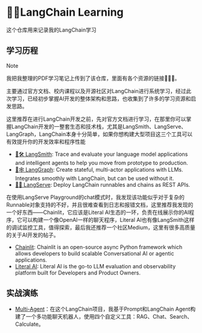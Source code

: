 # 🦜️🔗LangChain Learning

这个仓库用来记录我的LangChain学习

## 学习历程

> [!NOTE]  
> 我把我整理的PDF学习笔记上传到了该仓库，里面有各个资源的链接🥰🥰🥰。

主要通过官方文档、校内课程以及开源社区对LangChain进行系统学习，经过此次学习，已经初步掌握AI开发的整体架构和思路，也收集到了许多的学习资源和启发思路。

这里推荐在进行LangChain开发之前，先对官方文档进行学习，在那里你可以掌握LangChain开发的一整套生态和技术栈，尤其是LangSmith、LangServe、LangGraph，LangChain本身十分简单，如果你想构建大型项目这三个工具可以有效提升你的开发效率和程序性能

- [🦜🛠️ LangSmith](https://docs.smith.langchain.com/): Trace and evaluate your language model applications and intelligent agents to help you move from prototype to production.
- [🦜🕸️ LangGraph](https://langchain-ai.github.io/langgraph/): Create stateful, multi-actor applications with LLMs. Integrates smoothly with LangChain, but can be used without it.
- [🦜🏓 LangServe](https://python.langchain.com/docs/langserve): Deploy LangChain runnables and chains as REST APIs.

在使用LangServe Playground的chat模式时，我发现该功能似乎对于复杂的Runnable对象支持的不好，并且很难查看到日志和报错文档，这里推荐我发现的一个好东西——Chainlit，它应该是Literal AI生态的一环，负责在线展示你的AI程序，它可以构建一个像OpenAI一样的聊天程序，Literal AI也有像LangSmith这样的调试监控工具，值得探索，最后我还推荐一个社区Medium，这里有很多高质量的关于AI开发的帖子。

- [Chainlit](https://docs.chainlit.io): Chainlit is an open-source async Python framework which allows developers to build scalable Conversational AI or agentic applications.
- [Literal AI](https://docs.getliteral.ai): Literal AI is the go-to LLM evaluation and observability platform built for Developers and Product Owners.

## 实战演练

- [Multi-Agent](https://github.com/Wenjun-Ji/Multi-Agent)：在这个LangChain项目，我基于Prompt和LangChain Agent构建了一个多功能聊天机器人，使用四个自定义工具：RAG、Chat、Search、Calculate。


